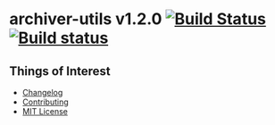 # archiver-utils v1.2.0 [![Build Status](https://travis-ci.org/archiverjs/archiver-utils.svg?branch=master)](https://travis-ci.org/archiverjs/archiver-utils) [![Build status](https://ci.appveyor.com/api/projects/status/7254ojgmlglhqbed/branch/master?svg=true)](https://ci.appveyor.com/project/ctalkington/archiver-utils/branch/master)


## Things of Interest
- [Changelog](https://github.com/archiverjs/archiver-utils/releases)
- [Contributing](https://github.com/archiverjs/archiver-utils/blob/master/CONTRIBUTING.md)
- [MIT License](https://github.com/archiverjs/archiver-utils/blob/master/LICENSE)